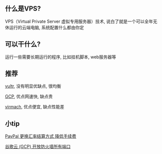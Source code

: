 ## 什么是VPS?

VPS（Virtual Private Server 虚拟专用服务器）技术, 说白了就是一个可以全年无休运行的云端电脑, 系统配置什么都由你定

## 可以干什么?

运行一些需要长期运行的程序, 比如挂机脚本, web服务器等

## 推荐

[vultr](https://www.vultr.com/?ref=7103527), 没有明显优缺点, 很均衡

[GCP](https://cloud.google.com/), 优点网速快, 缺点贵

[virmach](https://virmach.com/), 优点便宜, 缺点性能差

## 小tip

[PayPal 更换汇率结算方式 降低手续费](https://www.jianshu.com/p/361e3be9b45b)

[谷歌云 (GCP) 开放防火墙所有端口](https://233blog.com/post/30/)

